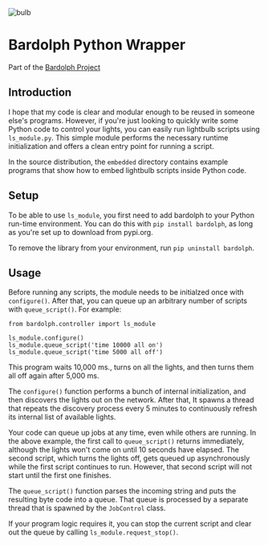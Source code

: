 ![bulb](bulb.png) 
# Bardolph Python Wrapper

Part of the [Bardolph Project](http://www.bardolph.org)

## Introduction
I hope that my code is clear and modular enough to be reused in someone else's
programs. However, if you're just looking to quickly write some Python code to
control your lights, you can easily run lightbulb scripts using `ls_module.py`. 
This simple module performs the necessary runtime initialization and offers a 
clean entry point for running a script.

In the source distribution, the `embedded` directory contains example programs
that show how to embed lightbulb scripts inside Python code.

## Setup
To be able to use `ls_module`, you first need to add bardolph to your Python
run-time environment. You can do this with `pip install bardolph`, as long
as you're set up to download from pypi.org.

To remove the library from your environment, run `pip uninstall bardolph`.

## Usage
Before running any scripts, the module needs to be initialzed once with
`configure()`.  After that, you can queue up an arbitrary number of 
scripts with `queue_script()`. For example:
```
from bardolph.controller import ls_module

ls_module.configure()
ls_module.queue_script('time 10000 all on')
ls_module.queue_script('time 5000 all off')
```
This program waits 10,000 ms., turns on all the lights, and then turns them all off 
again after 5,000 ms.

The `configure()` function performs a bunch of internal initialization, and 
then discovers the lights out on the network. After that, It spawns a thread 
that repeats the discovery process every 5 minutes to continuously refresh
its internal list of available lights.

Your code can queue up jobs at any time, even while others are running. In
the above example, the first call to `queue_script()` returns immediately,
although the lights won't come on until 10 seconds have elapsed. The second 
script, which turns the lights off, gets queued up asynchronously while the first
script continues to run. However, that second script will not start until the
first one finishes.

The `queue_script()` function parses the incoming string and puts the resulting
byte code into a queue. That queue is processed by a separate thread that is 
spawned by the `JobControl` class.

If your program logic requires it, you can stop the current script and clear out the 
queue by calling `ls_module.request_stop()`.
